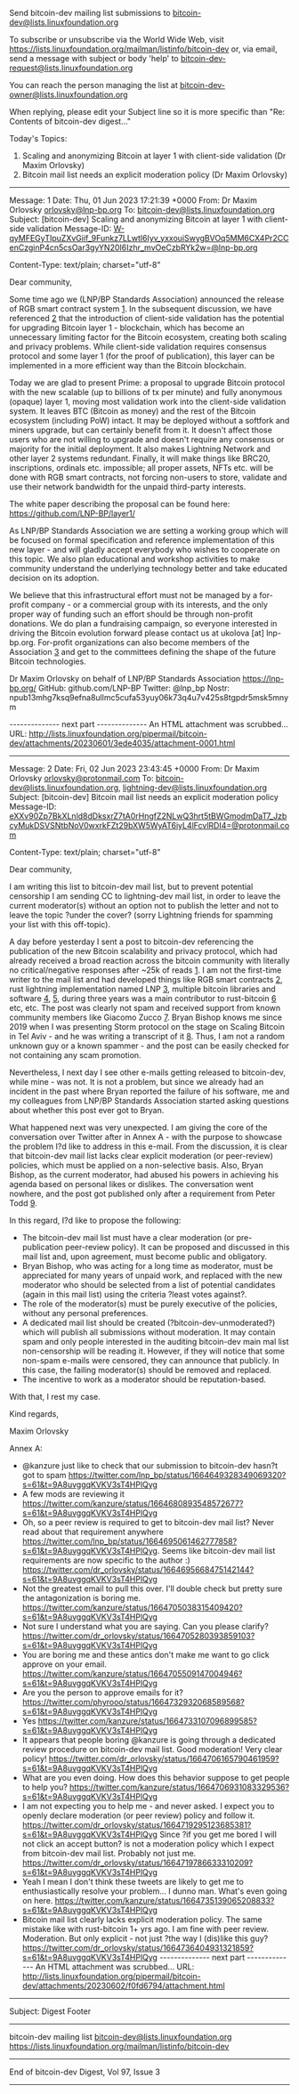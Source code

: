 Send bitcoin-dev mailing list submissions to
	bitcoin-dev@lists.linuxfoundation.org

To subscribe or unsubscribe via the World Wide Web, visit
	https://lists.linuxfoundation.org/mailman/listinfo/bitcoin-dev
or, via email, send a message with subject or body 'help' to
	bitcoin-dev-request@lists.linuxfoundation.org

You can reach the person managing the list at
	bitcoin-dev-owner@lists.linuxfoundation.org

When replying, please edit your Subject line so it is more specific
than "Re: Contents of bitcoin-dev digest..."


Today's Topics:

   1. Scaling and anonymizing Bitcoin at layer 1 with	client-side
      validation (Dr Maxim Orlovsky)
   2. Bitcoin mail list needs an explicit moderation policy
      (Dr Maxim Orlovsky)


----------------------------------------------------------------------

Message: 1
Date: Thu, 01 Jun 2023 17:21:39 +0000
From: Dr Maxim Orlovsky <orlovsky@lnp-bp.org>
To: bitcoin-dev@lists.linuxfoundation.org
Subject: [bitcoin-dev] Scaling and anonymizing Bitcoin at layer 1 with
	client-side validation
Message-ID:
	<W-qyMFEGyTIpuZXvGiif_9Funkz7LLwtl6Iyv_yxxouiSwygBVOq5MM6CX4Pr2CCenCzginP4cn5csOar3gyYN20I6Izhr_mvOeCzbRYk2w=@lnp-bp.org>
	
Content-Type: text/plain; charset="utf-8"

Dear community,

Some time ago we (LNP/BP Standards Association) announced the release of RGB smart contract system [1]. In the subsequent discussion, we have referenced [2] that the introduction of client-side validation has the potential for upgrading Bitcoin layer 1 - blockchain, which has become an unnecessary limiting factor for the Bitcoin ecosystem, creating both scaling and privacy problems. While client-side validation requires consensus protocol and some layer 1 (for the proof of publication), this layer can be implemented in a more efficient way than the Bitcoin blockchain.

Today we are glad to present Prime: a proposal to upgrade Bitcoin protocol with the new scalable (up to billions of tx per minute) and fully anonymous (opaque) layer 1, moving most validation work into the client-side validation system. It leaves BTC (Bitcoin as money) and the rest of the Bitcoin ecosystem (including PoW) intact. It may be deployed without a softfork and miners upgrade, but can certainly benefit from it. It doesn't affect those users who are not willing to upgrade and doesn't require any consensus or majority for the initial deployment. It also makes Lightning Network and other layer 2 systems redundant. Finally, it will make things like BRC20, inscriptions, ordinals etc. impossible; all proper assets, NFTs etc. will be done with RGB smart contracts, not forcing non-users to store, validate and use their network bandwidth for the unpaid third-party interests.

The white paper describing the proposal can be found here:
https://github.com/LNP-BP/layer1/

As LNP/BP Standards Association we are setting a working group which will be focused on formal specification and reference implementation of this new layer - and will gladly accept everybody who wishes to cooperate on this topic. We also plan educational and workshop activities to make community understand the underlying technology better and take educated decision on its adoption.

We believe that this infrastructural effort must not be managed by a for-profit company - or a commercial group with its interests, and the only proper way of funding such an effort should be through non-profit donations. We do plan a fundraising campaign, so everyone interested in driving the Bitcoin evolution forward please contact us at ukolova [at] lnp-bp.org. For-profit organizations can also become members of the Association [3] and get to the committees defining the shape of the future Bitcoin technologies.

Dr Maxim Orlovsky
on behalf of LNP/BP Standards Association
https://lnp-bp.org/
GitHub: github.com/LNP-BP
Twitter: @lnp_bp
Nostr: npub13mhg7ksq9efna8ullmc5cufa53yuy06k73q4u7v425s8tgpdr5msk5mnym

[1]: https://lists.linuxfoundation.org/pipermail/bitcoin-dev/2023-April/021554.html
[2]: https://lists.linuxfoundation.org/pipermail/bitcoin-dev/2023-April/021577.html
[3]: https://www.lnp-bp.org/membership
-------------- next part --------------
An HTML attachment was scrubbed...
URL: <http://lists.linuxfoundation.org/pipermail/bitcoin-dev/attachments/20230601/3ede4035/attachment-0001.html>

------------------------------

Message: 2
Date: Fri, 02 Jun 2023 23:43:45 +0000
From: Dr Maxim Orlovsky <orlovsky@protonmail.com>
To: bitcoin-dev@lists.linuxfoundation.org,
	lightning-dev@lists.linuxfoundation.org
Subject: [bitcoin-dev] Bitcoin mail list needs an explicit moderation
	policy
Message-ID:
	<eXXv90Zp7BkXLnld8dDksxrZ7tA0rHngfZ2NLwQ3hrt5tBWGmodmDaT7_JzbcyMukDSVSNtbNoV0wxrkFZt29bXW5WyAT6iyL4lFcvlRDI4=@protonmail.com>
	
Content-Type: text/plain; charset="utf-8"

Dear community,

I am writing this list to bitcoin-dev mail list, but to prevent potential censorship I am sending CC to lightning-dev mail list, in order to leave the current moderator(s) without an option not to publish the letter and not to leave the topic ?under the cover? (sorry Lightning friends for spamming your list with this off-topic).

A day before yesterday I sent a post to bitcoin-dev referencing the publication of the new Bitcoin scalability and privacy protocol, which had already received a broad reaction across the bitcoin community with literally no critical/negative responses after ~25k of reads [1]. I am not the first-time writer to the mail list and had developed things like RGB smart contracts [2], rust lightning implementation named LNP [3], multiple bitcoin libraries and software [4], [5], during three years was a main contributor to rust-bitcoin [6] etc, etc. The post was clearly not spam and received support from known community members like Giacomo Zucco [7]. Bryan Bishop knows me since 2019 when I was presenting Storm protocol on the stage on Scaling Bitcoin in Tel Aviv - and he was writing a transcript of it [8]. Thus, I am not a random unknown guy or a known spammer - and the post can be easily checked for not containing any scam promotion.

Nevertheless, I next day I see other e-mails getting released to bitcoin-dev, while mine - was not. It is not a problem, but since we already had an incident in the past where Bryan reported the failure of his software, me and my colleagues from LNP/BP Standards Association started asking questions about whether this post ever got to Bryan.

What happened next was very unexpected. I am giving the core of the conversation over Twitter after in Annex A - with the purpose to showcase the problem I?d like to address in this e-mail. From the discussion, it is clear that bitcoin-dev mail list lacks clear explicit moderation (or peer-review) policies, which must be applied on a non-selective basis. Also, Bryan Bishop, as the current moderator, had abused his powers in achieving his agenda based on personal likes or dislikes. The conversation went nowhere, and the post got published only after a requirement from Peter Todd [9].

In this regard, I?d like to propose the following:

- The bitcoin-dev mail list must have a clear moderation (or pre-publication peer-review policy). It can be proposed and discussed in this mail list and, upon agreement, must become public and obligatory.
- Bryan Bishop, who was acting for a long time as moderator, must be appreciated for many years of unpaid work, and replaced with the new moderator who should be selected from a list of potential candidates (again in this mail list) using the criteria ?least votes against?.
- The role of the moderator(s) must be purely executive of the policies, without any personal preferences.
- A dedicated mail list should be created (?bitcoin-dev-unmoderated?) which will publish all submissions without moderation. It may contain spam and only people interested in the auditing bitcoin-dev main mal list non-censorship will be reading it. However, if they will notice that some non-spam e-mails were censored, they can announce that publicly. In this case, the failing moderator(s) should be removed and replaced.
- The incentive to work as a moderator should be reputation-based.

With that, I rest my case.

Kind regards,

Maxim Orlovsky

[1]:https://twitter.com/lnp_bp/status/1664329393131364353?s=61&t=9A8uvggqKVKV3sT4HPlQyg

[2]:https://lists.linuxfoundation.org/pipermail/bitcoin-dev/2023-April/021554.html

[3]:https://github.com/LNP-WG

[4]:https://github.com/BP-WG

[5]:https://github.com/mycitadel

[6]:https://github.com/rust-bitcoin/rust-bitcoin/graphs/contributors?from=2018-12-31&to=2022-04-12&type=c

[7]:https://twitter.com/giacomozucco/status/1664515543154544645?s=61&t=9A8uvggqKVKV3sT4HPlQygandhttps://twitter.com/giacomozucco/status/1664731504923095041?s=61&t=9A8uvggqKVKV3sT4HPlQyg

[8]:https://scalingbitcoin.org/transcript/telaviv2019/wip-storm-layer-2-3-storage-and-messaging

[9]:https://twitter.com/peterktodd/status/1664742651835367424?s=61&t=9A8uvggqKVKV3sT4HPlQyg

Annex A:

- @kanzure just like to check that our submission to bitcoin-dev hasn?t got to spam <https://twitter.com/lnp_bp/status/1664649328349069320?s=61&t=9A8uvggqKVKV3sT4HPlQyg>
- A few mods are reviewing it <https://twitter.com/kanzure/status/1664680893548572677?s=61&t=9A8uvggqKVKV3sT4HPlQyg>
- Oh, so a peer review is required to get to bitcoin-dev mail list? Never read about that requirement anywhere <https://twitter.com/lnp_bp/status/1664695061462777858?s=61&t=9A8uvggqKVKV3sT4HPlQyg>. Seems like bitcoin-dev mail list requirements are now specific to the author :) <https://twitter.com/dr_orlovsky/status/1664695668475142144?s=61&t=9A8uvggqKVKV3sT4HPlQyg>
- Not the greatest email to pull this over. I'll double check but pretty sure the antagonization is boring me. <https://twitter.com/kanzure/status/1664705038315409420?s=61&t=9A8uvggqKVKV3sT4HPlQyg>
- Not sure I understand what you are saying. Can you please clarify? <https://twitter.com/dr_orlovsky/status/1664705280393859103?s=61&t=9A8uvggqKVKV3sT4HPlQyg>
- You are boring me and these antics don't make me want to go click approve on your email. <https://twitter.com/kanzure/status/1664705509147004946?s=61&t=9A8uvggqKVKV3sT4HPlQyg>
- Are you the person to approve emails for it? <https://twitter.com/phyrooo/status/1664732932068589568?s=61&t=9A8uvggqKVKV3sT4HPlQyg>
- Yes <https://twitter.com/kanzure/status/1664733107096899585?s=61&t=9A8uvggqKVKV3sT4HPlQyg>
- It appears that people boring @kanzure is going through a dedicated review procedure on bitcoin-dev mail list. Good moderation! Very clear policy! <https://twitter.com/dr_orlovsky/status/1664706165790461959?s=61&t=9A8uvggqKVKV3sT4HPlQyg>
- What are you even doing. How does this behavior suppose to get people to help you? <https://twitter.com/kanzure/status/1664706931083329536?s=61&t=9A8uvggqKVKV3sT4HPlQyg>
- I am not expecting you to help me - and never asked. I expect you to openly declare moderation (or peer review) policy and follow it. <https://twitter.com/dr_orlovsky/status/1664719295123685381?s=61&t=9A8uvggqKVKV3sT4HPlQyg> Since ?if you get me bored I will not click an accept button? is not a moderation policy which I expect from bitcoin-dev mail list. Probably not just me. <https://twitter.com/dr_orlovsky/status/1664719786633310209?s=61&t=9A8uvggqKVKV3sT4HPlQyg>
- Yeah I mean I don't think these tweets are likely to get me to enthusiastically resolve your problem... I dunno man. What's even going on here. <https://twitter.com/kanzure/status/1664735139065208833?s=61&t=9A8uvggqKVKV3sT4HPlQyg>
- Bitcoin mail list clearly lacks explicit moderation policy. The same mistake like with rust-bitcoin 1+ yrs ago. I am fine with peer review. Moderation. But only explicit - not just ?the way I (dis)like this guy? <https://twitter.com/dr_orlovsky/status/1664736404931321859?s=61&t=9A8uvggqKVKV3sT4HPlQyg>
-------------- next part --------------
An HTML attachment was scrubbed...
URL: <http://lists.linuxfoundation.org/pipermail/bitcoin-dev/attachments/20230602/f0fd6794/attachment.html>

------------------------------

Subject: Digest Footer

_______________________________________________
bitcoin-dev mailing list
bitcoin-dev@lists.linuxfoundation.org
https://lists.linuxfoundation.org/mailman/listinfo/bitcoin-dev


------------------------------

End of bitcoin-dev Digest, Vol 97, Issue 3
******************************************
